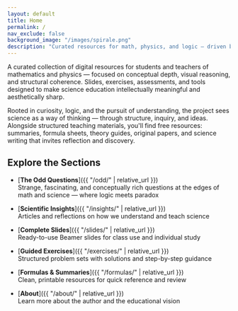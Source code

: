 ```yaml
---
layout: default
title: Home
permalink: /
nav_exclude: false
background_image: "/images/spirale.png"
description: "Curated resources for math, physics, and logic — driven by curiosity, reasoning, and the desire to understand."
---
```


A curated collection of digital resources for students and teachers of mathematics and physics — focused on conceptual depth, visual reasoning, and structural coherence. Slides, exercises, assessments, and tools designed to make science education intellectually meaningful and aesthetically sharp.

Rooted in curiosity, logic, and the pursuit of understanding, the project sees science as a way of thinking — through structure, inquiry, and ideas. Alongside structured teaching materials, you'll find free resources: summaries, formula sheets, theory guides, original papers, and science writing that invites reflection and discovery.

## Explore the Sections

- [**The Odd Questions**]({{ "/odd/" | relative_url }})  
  Strange, fascinating, and conceptually rich questions at the edges of math and science — where logic meets paradox

- [**Scientific Insights**]({{ "/insights/" | relative_url }})  
  Articles and reflections on how we understand and teach science

- [**Complete Slides**]({{ "/slides/" | relative_url }})  
  Ready-to-use Beamer slides for class use and individual study

- [**Guided Exercises**]({{ "/exercises/" | relative_url }})  
  Structured problem sets with solutions and step-by-step guidance

- [**Formulas & Summaries**]({{ "/formulas/" | relative_url }})  
  Clean, printable resources for quick reference and review

- [**About**]({{ "/about/" | relative_url }})  
  Learn more about the author and the educational vision
